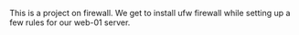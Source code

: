 This is a project on firewall. We get to install ufw firewall while setting up a few rules
for our web-01 server.
